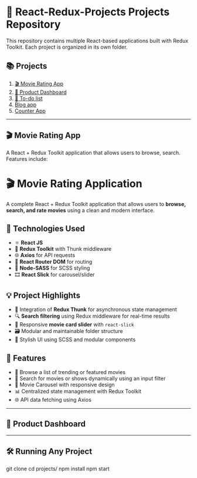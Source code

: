 
# 🧰 React-Redux-Projects Projects Repository

This repository contains multiple React-based applications built with Redux Toolkit. Each project is organized in its own folder.

## 📚 Projects

1. [🎬 Movie Rating App](#redux-toolkit-movie-app)
2. [🛒 Product Dashboard](#redux-toolkit-product-dashboard)
3. [📆 To-do list](#redux-toolkit-todo-list)
4. [Blog app](#redux-toolkit-blog-app)
5. [Counter App](#redux-toolkit-counter-app)

---------------------------------------------------------------------------------------------------------------------------------------

## 🎬 Movie Rating App

A React + Redux Toolkit application that allows users to browse, search. Features include:

# 🎬 Movie Rating Application

A complete React + Redux Toolkit application that allows users to **browse, search, and rate movies** using a clean and modern interface.

## 🚀 Technologies Used

- ⚛️ **React JS**
- 🎯 **Redux Toolkit** with Thunk middleware
- 🌐 **Axios** for API requests
- 🧭 **React Router DOM** for routing
- 🎨 **Node-SASS** for SCSS styling
- 🎞️ **React Slick** for carousel/slider

## 💡 Project Highlights

- 🔁 Integration of **Redux Thunk** for asynchronous state management
- 🔍 **Search filtering** using Redux middleware for real-time results
- 🎠 Responsive **movie card slider** with `react-slick`
- 🗃️ Modular and maintainable folder structure
- 💅 Stylish UI using SCSS and modular components

## 📸 Features

- 🎥 Browse a list of trending or featured movies
- 🔎 Search for movies or shows dynamically using an input filter
- 🎠 Movie Carousel with responsive design
- 📊 Centralized state management with Redux Toolkit
- 🌐 API data fetching using Axios




---------------------------------------------------------------------------------------------------------------------------------------------------

## 🛒 Product Dashboard



---------------------------------------------------------------------------------------------------------------------------------------------------


## 🛠️ Running Any Project

git clone 
cd projects/<project-folder>
npm install
npm start
